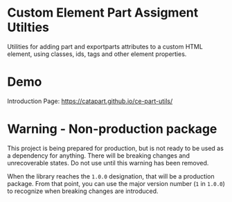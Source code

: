 # Custom Element Part Assigment Utilties
Utilities for adding part and exportparts attributes to a custom HTML element, using classes, ids, tags and other element properties.

# Demo
Introduction Page:  https://catapart.github.io/ce-part-utils/

# Warning - Non-production package
This project is being prepared for production, but is not ready to be used as a dependency for anything. There will be breaking changes and unrecoverable states. Do not use until this warning has been removed.

When the library reaches the `1.0.0` designation, that will be a production package. From that point, you can use the major version number (`1` in `1.0.0`) to recognize when breaking changes are introduced.